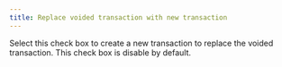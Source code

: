 ```yaml
---
title: Replace voided transaction with new transaction
---
```



Select this check box to create a new transaction to replace the voided  transaction. This check box is disable by default.
